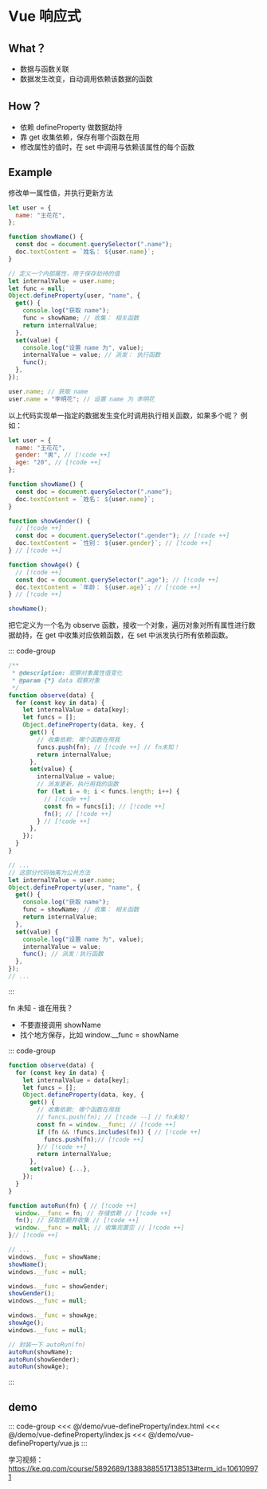 # Vue 响应式

## What？

- 数据与函数关联
- 数据发生改变，自动调用依赖该数据的函数

## How？

- 依赖 defineProperty 做数据劫持
- 靠 get 收集依赖，保存有哪个函数在用
- 修改属性的值时，在 set 中调用与依赖该属性的每个函数

## Example

修改单一属性值，并执行更新方法

```js
let user = {
  name: "王花花",
};

function showName() {
  const doc = document.querySelector(".name");
  doc.textContent = `姓名： ${user.name}`;
}

// 定义一个内部属性，用于保存劫持的值
let internalValue = user.name;
let func = null;
Object.defineProperty(user, "name", {
  get() {
    console.log("获取 name");
    func = showName; // 收集： 相关函数
    return internalValue;
  },
  set(value) {
    console.log("设置 name 为", value);
    internalValue = value; // 派发： 执行函数
    func();
  },
});

user.name; // 获取 name
user.name = "李明花"; // 设置 name 为 李明花
```

以上代码实现单一指定的数据发生变化时调用执行相关函数，如果多个呢？
例如：

```js
let user = {
  name: "王花花",
  gender: "男", // [!code ++]
  age: "20", // [!code ++]
};

function showName() {
  const doc = document.querySelector(".name");
  doc.textContent = `姓名： ${user.name}`;
}

function showGender() {
  // [!code ++]
  const doc = document.querySelector(".gender"); // [!code ++]
  doc.textContent = `性别： ${user.gender}`; // [!code ++]
} // [!code ++]

function showAge() {
  // [!code ++]
  const doc = document.querySelector(".age"); // [!code ++]
  doc.textContent = `年龄： ${user.age}`; // [!code ++]
} // [!code ++]

showName();
```

把它定义为一个名为 observe 函数，接收一个对象，遍历对象对所有属性进行数据劫持，在 get 中收集对应依赖函数，在 set 中派发执行所有依赖函数。

::: code-group

```js [vue.js]
/**
 * @description: 观察对象属性值变化
 * @param {*} data 观察对象
 */
function observe(data) {
  for (const key in data) {
    let internalValue = data[key];
    let funcs = [];
    Object.defineProperty(data, key, {
      get() {
        // 收集依赖: 哪个函数在用我
        funcs.push(fn); // [!code ++] // fn未知！
        return internalValue;
      },
      set(value) {
        internalValue = value;
        // 派发更新，执行用我的函数
        for (let i = 0; i < funcs.length; i++) {
          // [!code ++]
          const fn = funcs[i]; // [!code ++]
          fn(); // [!code ++]
        } // [!code ++]
      },
    });
  }
}
```

```js [index.js]
// ...
// 这部分代码抽离为公共方法
let internalValue = user.name;
Object.defineProperty(user, "name", {
  get() {
    console.log("获取 name");
    func = showName; // 收集： 相关函数
    return internalValue;
  },
  set(value) {
    console.log("设置 name 为", value);
    internalValue = value;
    func(); // 派发：执行函数
  },
});
// ...
```

:::

fn 未知 - 谁在用我？

- 不要直接调用 showName
- 找个地方保存，比如 window.\_\_func = showName

::: code-group

```js [vue.js]
function observe(data) {
  for (const key in data) {
    let internalValue = data[key];
    let funcs = [];
    Object.defineProperty(data, key, {
      get() {
        // 收集依赖: 哪个函数在用我
        // funcs.push(fn); // [!code --] // fn未知！
        const fn = window.__func; // [!code ++]
        if (fn && !funcs.includes(fn)) { // [!code ++]
          funcs.push(fn);// [!code ++]
        }// [!code ++]
        return internalValue;
      },
      set(value) {...},
    });
  }
}

function autoRun(fn) { // [!code ++]
  window.__func = fn; // 存储依赖 // [!code ++]
  fn(); // 获取依赖并收集 // [!code ++]
  window.__func = null; // 收集完置空 // [!code ++]
}// [!code ++]
```

```js [index.js]
// ...
windows.__func = showName;
showName();
windows.__func = null;

windows.__func = showGender;
showGender();
windows.__func = null;

windows.__func = showAge;
showAge();
windows.__func = null;

// 封装一下 autoRun(fn)
autoRun(showName);
autoRun(showGender);
autoRun(showAge);
```

:::

## demo

::: code-group
<<< @/demo/vue-defineProperty/index.html
<<< @/demo/vue-defineProperty/index.js
<<< @/demo/vue-defineProperty/vue.js
:::

学习视频：https://ke.qq.com/course/5892689/13883885517138513#term_id=106109971
